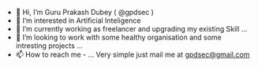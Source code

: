 - 👋 Hi, I’m Guru Prakash Dubey ( @gpdsec )
- 👀 I’m interested in Artificial Inteligence
- 🌱 I’m currently working as freelancer and upgrading my existing Skill ...
- 💞️ I’m looking to work with some healthy organisation and some intresting projects ...
- 📫 How to reach me - ... Very simple just mail me at gpdsec@gmail.com

<!---
gpdsec/gpdsec is a ✨ special ✨ repository because its `README.md` (this file) appears on your GitHub profile.
You can click the Preview link to take a look at your changes.
--->
